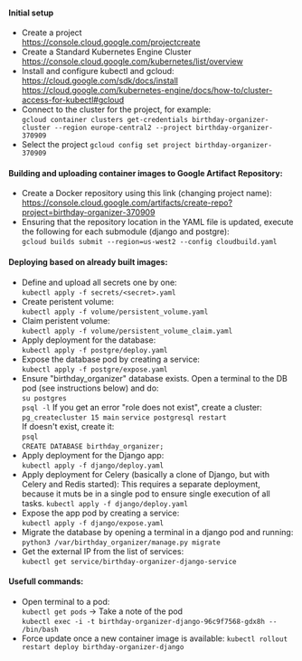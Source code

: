 #### Initial setup  
* Create a project  
https://console.cloud.google.com/projectcreate  
* Create a Standard Kubernetes Engine Cluster  
https://console.cloud.google.com/kubernetes/list/overview  
* Install and configure kubectl and gcloud:  
https://cloud.google.com/sdk/docs/install  
https://cloud.google.com/kubernetes-engine/docs/how-to/cluster-access-for-kubectl#gcloud  
* Connect to the cluster for the project, for example:  
```gcloud container clusters get-credentials birthday-organizer-cluster --region europe-central2 --project birthday-organizer-370909```  
* Select the project
```gcloud config set project birthday-organizer-370909```
#### Building and uploading container images to Google Artifact Repository:  
* Create a Docker repository using this link (changing project name):
  https://console.cloud.google.com/artifacts/create-repo?project=birthday-organizer-370909
* Ensuring that the repository location in the YAML file is updated, execute the following for each submodule (django and postgre):  
```gcloud builds submit --region=us-west2 --config cloudbuild.yaml```  

#### Deploying based on already built images:  
  * Define and upload all secrets one by one:  
    ```kubectl apply -f secrets/<secret>.yaml```  
  * Create peristent volume:  
    ```kubectl apply -f volume/persistent_volume.yaml```  
  * Claim peristent volume:  
    ```kubectl apply -f volume/persistent_volume_claim.yaml```  
  * Apply deployment for the database:  
    ```kubectl apply -f postgre/deploy.yaml```  
  * Expose the database pod by creating a service:  
    ```kubectl apply -f postgre/expose.yaml```  
  * Ensure "birthday_organizer" database exists. Open a terminal to the DB pod (see instructions below) and do:  
    ```su postgres```   
    ```psql -l```
    If you get an error "role does not exist", create a cluster:  
    ```pg_createcluster 15 main```
    ```service postgresql restart```  
    If doesn't exist, create it:   
    ```psql```  
    ```CREATE DATABASE birthday_organizer;```  
  * Apply deployment for the Django app:  
    ```kubectl apply -f django/deploy.yaml```  
  * Apply deployment for Celery (basically a clone of Django, but with Celery and Redis started):
    This requires a separate deployment, because it muts be in a single pod to ensure single execution of all tasks.
    ```kubectl apply -f django/deploy.yaml```  
  * Expose the app pod by creating a service:  
    ```kubectl apply -f django/expose.yaml```  
  * Migrate the database by opening a terminal in a django pod and running:  
    ```python3 /var/birthday_organizer/manage.py migrate``` 
  * Get the external IP from the list of services:  
    ```kubectl get service/birthday-organizer-django-service```  

#### Usefull commands:
  * Open terminal to a pod:  
    ```kubectl get pods``` -> Take a note of the pod  
    ```kubectl exec -i -t birthday-organizer-django-96c9f7568-gdx8h -- /bin/bash```  
  * Force update once a new container image is available:
    ```kubectl rollout restart deploy birthday-organizer-django```
